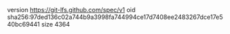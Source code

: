 version https://git-lfs.github.com/spec/v1
oid sha256:97ded136c02a744b9a3998fa744994ce17d7408ee2483267dce17e540bc69441
size 4364
